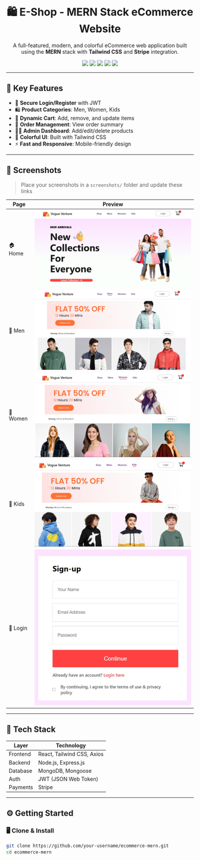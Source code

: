 <h1 align="center">🛍️ E-Shop - MERN Stack eCommerce Website</h1>

<p align="center">
  A full-featured, modern, and colorful eCommerce web application built using the <strong>MERN</strong> stack with <strong>Tailwind CSS</strong> and <strong>Stripe</strong> integration.
</p>

<p align="center">
  <img src="https://img.shields.io/badge/Status-Production-green" />
  <img src="https://img.shields.io/badge/Frontend-React-blue" />
  <img src="https://img.shields.io/badge/Backend-Express-lightgrey" />
  <img src="https://img.shields.io/badge/Database-MongoDB-brightgreen" />
  <img src="https://img.shields.io/badge/Style-TailwindCSS-purple" />
</p>

---

## 🌟 Key Features

- 🔐 **Secure Login/Register** with JWT
- 🛍️ **Product Categories**: Men, Women, Kids
- 🛒 **Dynamic Cart**: Add, remove, and update items
- 🧾 **Order Management**: View order summary
- 🧑‍💼 **Admin Dashboard**: Add/edit/delete products
- 🌈 **Colorful UI**: Built with Tailwind CSS
- ⚡ **Fast and Responsive**: Mobile-friendly design

---

## 📸 Screenshots

> Place your screenshots in a `screenshots/` folder and update these links

| Page       | Preview |
|------------|---------|
| 🏠 Home     | ![Home](screenshots/Home_page.jpg) |
| 🧔 Men      | ![Men](screenshots/Mens_page.jpg) |
| 👩 Women    | ![Women](screenshots/womens_page.jpg) |
| 🧒 Kids     | ![Kids](screenshots/kids_page.jpg) |
| 🔐 Login    | ![Login](screenshots/loginsignup.jpg) |

---

## 🧰 Tech Stack

| Layer       | Technology               |
|-------------|--------------------------|
| Frontend    | React, Tailwind CSS, Axios |
| Backend     | Node.js, Express.js       |
| Database    | MongoDB, Mongoose         |
| Auth        | JWT (JSON Web Token)      |
| Payments    | Stripe                    |

---

## ⚙️ Getting Started

### 🖥️ Clone & Install
```bash
git clone https://github.com/your-username/ecommerce-mern.git
cd ecommerce-mern

